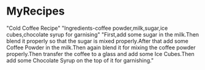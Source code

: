 # MyRecipes
"Cold Coffee Recipe"
"Ingredients-coffee powder,milk,sugar,ice cubes,chocolate syrup for garnising"
"First,add some sugar in the milk.Then blend it properly so that the sugar is mixed properly.After that add some Coffee Powder in the milk.Then again blend it for mixing the coffee powder properly.Then transfer the coffee to a glass and add some Ice Cubes.Then add some Chocolate Syrup on the top of it for garnishing."